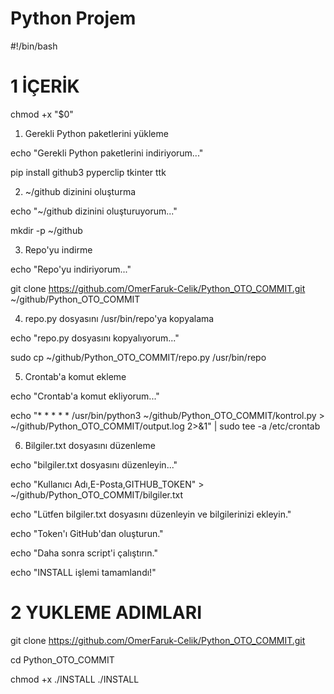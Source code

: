 # Python Projem
#!/bin/bash

# 1 İÇERİK

chmod +x "$0"


 1. Gerekli Python paketlerini yükleme

echo "Gerekli Python paketlerini indiriyorum..."

pip install github3 pyperclip tkinter ttk


 2. ~/github dizinini oluşturma

echo "~/github dizinini oluşturuyorum..."

mkdir -p ~/github


 3. Repo'yu indirme

echo "Repo'yu indiriyorum..."

git clone https://github.com/OmerFaruk-Celik/Python_OTO_COMMIT.git ~/github/Python_OTO_COMMIT


 4. repo.py dosyasını /usr/bin/repo'ya kopyalama

echo "repo.py dosyasını kopyalıyorum..."

sudo cp ~/github/Python_OTO_COMMIT/repo.py /usr/bin/repo


 5. Crontab'a komut ekleme

echo "Crontab'a komut ekliyorum..."

echo "* * * * * /usr/bin/python3 ~/github/Python_OTO_COMMIT/kontrol.py > ~/github/Python_OTO_COMMIT/output.log 2>&1" | sudo tee -a /etc/crontab


 6. Bilgiler.txt dosyasını düzenleme

echo "bilgiler.txt dosyasını düzenleyin..."

echo "Kullanıcı Adı,E-Posta,GITHUB_TOKEN" > ~/github/Python_OTO_COMMIT/bilgiler.txt

echo "Lütfen bilgiler.txt dosyasını düzenleyin ve bilgilerinizi ekleyin."

echo "Token'ı GitHub'dan oluşturun."

echo "Daha sonra script'i çalıştırın."

echo "INSTALL işlemi tamamlandı!"




# 2 YUKLEME ADIMLARI

git clone https://github.com/OmerFaruk-Celik/Python_OTO_COMMIT.git

cd Python_OTO_COMMIT

chmod +x ./INSTALL
./INSTALL

